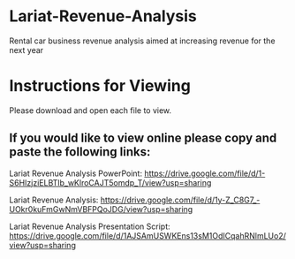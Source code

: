 # Lariat-Revenue-Analysis
Rental car business revenue analysis aimed at increasing revenue for the next year

# Instructions for Viewing
Please download and open each file to view.

## If you would like to view online please copy and paste the following links:

Lariat Revenue Analysis PowerPoint: https://drive.google.com/file/d/1-S6HIzjziELBTlb_wKlroCAJT5omdp_T/view?usp=sharing

Lariat Revenue Analysis: https://drive.google.com/file/d/1y-Z_C8G7_-UOkr0kuFmGwNmVBFPQoJDG/view?usp=sharing

Lariat Revenue Analysis Presentation Script: https://drive.google.com/file/d/1AJSAmUSWKEns13sM1OdICqahRNlmLUo2/view?usp=sharing


